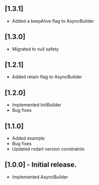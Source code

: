 ## [1.3.1]

* Added a keepAlive flag to AsyncBuilder

## [1.3.0]

* Migrated to null safety

## [1.2.1]

* Added retain flag to AsyncBuilder

## [1.2.0]

* Implemented InitBuilder
* Bug fixes

## [1.1.0]

* Added example
* Bug fixes
* Updated rxdart version constraints

## [1.0.0] - Initial release.

* Implemented AsyncBuilder
